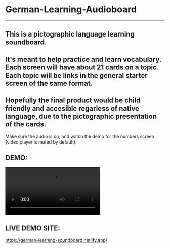 # German-Learning-Audioboard
-------------------------
This is a pictographic language learning soundboard.
--------------------------
It's meant to help practice and learn vocabulary.
Each screen will have about 21 cards on a topic.
Each topic will be links in the general starter screen of the same format.
---------------------
Hopefully the final product would be child friendly and accesible regarless of native language, due to the pictographic presentation of the cards.
-------------
Make sure the audio is on, and watch the demo for the numbers screen (video player is muted by default).
<h2>DEMO: </h2>
<video src="https://user-images.githubusercontent.com/90439054/176324123-96144457-0b04-4cce-9d56-b300cd51e0d9.mp4" controls unmute type="video/mp4"></video>
<h2>LIVE DEMO SITE: </h2>
<a href="https://german-learning-soundboard.netlify.app/">https://german-learning-soundboard.netlify.app/</a>

